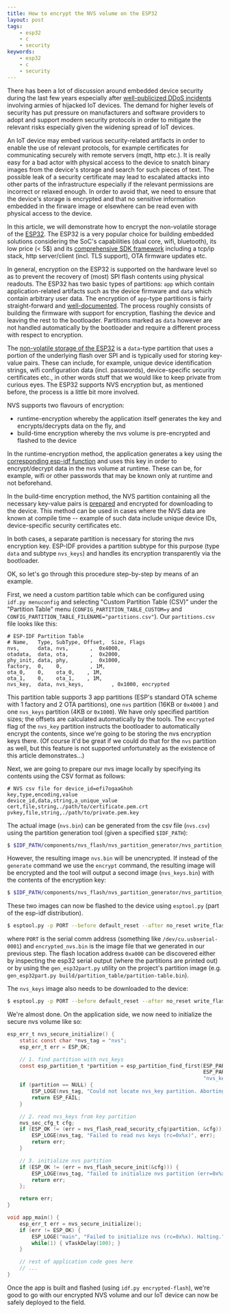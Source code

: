 ```yaml
---
title: How to encrypt the NVS volume on the ESP32
layout: post
tags:
    - esp32
    - c
    - security
keywords:
    - esp32
    - c
    - security
---
```


There has been a lot of discussion around embedded device security during the last few years especially after [well-publicized DDoS incidents](https://blog.cloudflare.com/inside-mirai-the-infamous-iot-botnet-a-retrospective-analysis/) involving armies of hijacked IoT devices. The demand for higher levels of security has put pressure on manufacturers and software providers to adopt and support modern security protocols in order to mitigate the relevant risks especially given the widening spread of IoT devices.

An IoT device may embed various security-related artifacts in order to enable the use of relevant protocols, for example certificates for communicating securely with remote servers (mqtt, http etc.). It is really easy for a bad actor with physical access to the device to snatch binary images from the device's storage and search for such pieces of text. The possible leak of a security certificate may lead to escalated attacks into other parts of the infrastructure especially if the relevant permissions are incorrect or relaxed enough. In order to avoid that, we need to ensure that the device's storage is encrypted and that no sensitive information embedded in the firware image or elsewhere can be read even with physical access to the device.

In this article, we will demonstrate how to encrypt the non-volatile storage of the [ESP32](https://www.espressif.com/en/products/hardware/esp32/overview). The ESP32 is a very popular choice for building embedded solutions considering the SoC's capabilities (dual core, wifi, bluetooth), its low price (< 5$) and its [comprehensive SDK framework](https://docs.espressif.com/projects/esp-idf/en/latest/esp32/) including a tcp/ip stack, http server/client (incl. TLS support), OTA firmware updates etc.

In general, encryption on the ESP32 is supported on the hardware level so as to prevent the recovery of (most) SPI flash contents using physical readouts. The ESP32 has two basic types of partitions: `app` which contain application-related artifacts such as the device firmware and `data` which contain arbitrary user data. The encryption of `app`-type partitions is fairly straight-forward and [well-documented](https://docs.espressif.com/projects/esp-idf/en/latest/esp32/security/flash-encryption.html). The process roughly consists of building the firmware with support for encryption, flashing the device and leaving the rest to the bootloader. Partitions marked as `data` however are not handled automatically by the bootloader and require a different process with respect to encryption.

The [non-volatile storage of the ESP32](https://docs.espressif.com/projects/esp-idf/en/latest/esp32/api-reference/storage/nvs_flash.html) is a `data`-type partition that uses a portion of the underlying flash over SPI and is typically used for storing key-value pairs. These can include, for example, unique device identification strings, wifi configuration data (incl. passwords), device-specific security certificates etc., in other words stuff that we would like to keep private from curious eyes. The ESP32 supports NVS encryption but, as mentioned before, the process is a little bit more involved.

NVS supports two flavours of encryption:

* runtime-encryption whereby the application itself generates the key and encrypts/decrypts data on the fly, and
* build-time encryption whereby the nvs volume is pre-encrypted and flashed to the device

In the runtime-encryption method, the application generates a key using the [corresponding esp-idf function](https://docs.espressif.com/projects/esp-idf/en/latest/esp32/api-reference/storage/nvs_flash.html#_CPPv423nvs_flash_generate_keysPK15esp_partition_tP13nvs_sec_cfg_t) and uses this key in order to encrypt/decrypt data in the nvs volume at runtime. These can be, for example, wifi or other passwords that may be known only at runtime and not beforehand.

In the build-time encryption method, the NVS partition containing all the necessary key-value pairs is [prepared](https://docs.espressif.com/projects/esp-idf/en/latest/esp32/api-reference/storage/nvs_partition_gen.html) and encrypted for downloading to the device. This method can be used in cases where the NVS data are known at compile time -- example of such data include  unique device IDs, device-specific security certificates etc.

In both cases, a separate partition is necessary for storing the nvs encryption key. ESP-IDF provides a partition subtype for this purpose (type `data` and subtype `nvs_keys`) and handles its encryption transparently via the bootloader.

OK, so let's go through this procedure step-by-step by means of an example.

First, we need a custom partition table which can be configured using `idf.py menuconfig` and selecting "Custom Partition Table (CSV)" under the "Partition Table" menu (`CONFIG_PARTITION_TABLE_CUSTOM=y` and `CONFIG_PARTITION_TABLE_FILENAME="partitions.csv"`). Our `partitions.csv` file looks like this:

```csv
# ESP-IDF Partition Table
# Name,   Type, SubType, Offset,  Size, Flags
nvs,      data, nvs,       ,  0x4000,
otadata,  data, ota,       ,  0x2000,
phy_init, data, phy,       ,  0x1000,
factory,  0,    0,         , 1M,
ota_0,    0,    ota_0,    , 1M,
ota_1,    0,    ota_1,    , 1M,
nvs_key,  data, nvs_keys,         , 0x1000, encrypted
```

This partition table supports 3 app partitions (ESP's standard OTA scheme with 1 factory and 2 OTA partitions), one `nvs` partition (16KB or `0x4000` ) and one `nvs_keys` partition (4KB or `0x1000`). We have only specified partition sizes; the offsets are calculated automatically by the tools. The `encrypted` flag of the `nvs_key` partition instructs the bootloader to automatically encrypt the contents, since we're going to be storing the nvs encryption keys there. (Of course it'd be great if we could do that for the `nvs` partition as well, but this feature is not supported unfortunately as the existence of this article demonstrates...)

Next, we are going to prepare our nvs image locally by specifying its contents using the CSV format as follows:

```csv
# NVS csv file for device_id=efi7ogaaGhoh
key,type,encoding,value
device_id,data,string,a_unique_value
cert,file,string,./path/to/certificate.pem.crt
pvkey,file,string,./path/to/private.pem.key
```

The actual image (`nvs.bin`) can be generated from the csv file (`nvs.csv`) using the partition generation tool (given a specified `$IDF_PATH`):

```bash
$ $IDF_PATH/components/nvs_flash/nvs_partition_generator/nvs_partition_gen.py generate nvs.csv nvs.bin 0x4000 // not encrypted
```

However, the resulting image `nvs.bin` will be unencrypted. If instead of the `generate` command we use the `encrypt` command, the resulting image will be encrypted and the tool will output a second image (`nvs_keys.bin`) with the contents of the encryption key:

```bash
$ $IDF_PATH/components/nvs_flash/nvs_partition_generator/nvs_partition_gen.py encrypt nvs.csv encrypted_nvs.bin 0x4000 --keygen --keyfile nvs_keys.bin
```

These two images can now be flashed to the device using `esptool.py` (part of the esp-idf distribution).

```bash
$ esptool.py -p PORT --before default_reset --after no_reset write_flash 0xa000 encrypted_nvs.bin
```

where `PORT` is the serial comm address (something like `/dev/cu.usbserial-0001`) and `encrypted_nvs.bin` is the image file that we generated in our previous step. The flash location address `0xa000` can be discovered either by inspecting the esp32 serial output (where the partitions are printed out) or by using the `gen_esp32part.py` utility on the project's partition image (e.g. `gen_esp32part.py build/partition_table/partition-table.bin`).

The `nvs_keys` image also needs to be downloaded to the device:

```bash
$ esptool.py -p PORT --before default_reset --after no_reset write_flash 0x320000 nvs_keys.bin
```

We're almost done. On the application side, we now need to initialize the secure nvs volume like so:

```c
esp_err_t nvs_secure_initialize() {
    static const char *nvs_tag = "nvs";
    esp_err_t err = ESP_OK;

    // 1. find partition with nvs_keys
    const esp_partition_t *partition = esp_partition_find_first(ESP_PARTITION_TYPE_DATA,
                                                                ESP_PARTITION_SUBTYPE_DATA_NVS_KEYS,
                                                                "nvs_key");
    if (partition == NULL) {
        ESP_LOGE(nvs_tag, "Could not locate nvs_key partition. Aborting.");
        return ESP_FAIL;
    }

    // 2. read nvs_keys from key partition
    nvs_sec_cfg_t cfg;
    if (ESP_OK != (err = nvs_flash_read_security_cfg(partition, &cfg))) {
        ESP_LOGE(nvs_tag, "Failed to read nvs keys (rc=0x%x)", err);
        return err;
    }

    // 3. initialize nvs partition
    if (ESP_OK != (err = nvs_flash_secure_init(&cfg))) {
        ESP_LOGE(nvs_tag, "failed to initialize nvs partition (err=0x%x). Aborting.", err);
        return err;
    };

    return err;
}

void app_main() {
    esp_err_t err = nvs_secure_initialize();
    if (err != ESP_OK) {
        ESP_LOGE("main", "Failed to initialize nvs (rc=0x%x). Halting.", err);
        while(1) { vTaskDelay(100); }
    }

    // rest of application code goes here
    // ...
}
```

Once the app is built and flashed (using `idf.py encrypted-flash`), we're good to go with our encrypted NVS volume and our IoT device can now be safely deployed to the field.
